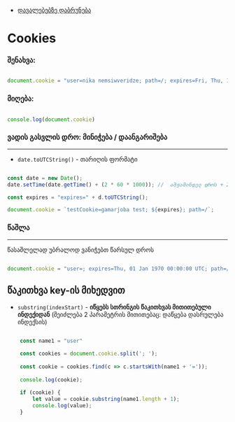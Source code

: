 
- [დავალებებზე დაბრუნება](README.md)

# Cookies

### შენახვა: 

```js

document.cookie = "user=nika nemsiwveridze; path=/; expires=Fri, Thu, 18 Dec 2026 12:00:00 UTC";


```

### მიღება: 

```js

console.log(document.cookie)

```

### ვადის გასვლის დრო: მინიჭება / დაანგარიშება
---

- `date.toUTCString()` - თარიღის ფორმატი

```js

const date = new Date();
date.setTime(date.getTime() + (2 * 60 * 1000)); //  ამჟამინდელ დროს + 2 წუთი

const expires = "expires=" + d.toUTCString();

document.cookie = `testCookie=gamarjoba test; ${expires}; path=/`;

```

### წაშლა
---

წასაშლელად უბრალოდ ვანიჭებთ წარსულ დროს

```js

document.cookie = "user=; expires=Thu, 01 Jan 1970 00:00:00 UTC; path=/;";

```

## წაკითხვა key-ის მიხედვით

- `substring(indexStart)` -  **იწყებს სთრინგის წაკითხვას მითითებული ინდექიდან** (შეიძლება 2 პარამეტრის მითითებაც: დაწყება დასრულება ინდექსის)

```js

    const name1 = "user"

    const cookies = document.cookie.split('; ');
    
    const cookie = cookies.find(c => c.startsWith(name1 + '='));
    
    console.log(cookie);
    
    if (cookie) {
        let value = cookie.substring(name1.length + 1);
        console.log(value);
    }

```

